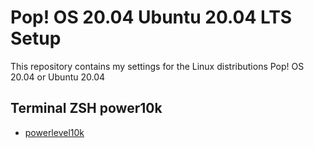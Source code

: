 # Pop! OS 20.04 Ubuntu 20.04 LTS Setup
This repository contains my settings for the Linux distributions Pop! OS 20.04 or Ubuntu 20.04



## Terminal ZSH power10k

- [powerlevel10k](https://github.com/romkatv/powerlevel10k)
